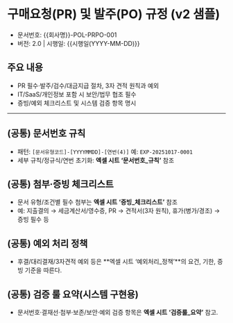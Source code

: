 # 구매요청(PR) 및 발주(PO) 규정 (v2 샘플)
- 문서번호: {{회사명}}-POL-PRPO-001
- 버전: 2.0 | 시행일: {{시행일(YYYY-MM-DD)}}

## 주요 내용
- PR 필수·발주/검수/대금지급 절차, 3자 견적 원칙과 예외
- IT/SaaS/개인정보 포함 시 보안/법무 협조 필수
- 증빙/예외 체크리스트 및 시스템 검증 항목 명시


---

## (공통) 문서번호 규칙
- 패턴: `[문서유형코드]-[YYYYMMDD]-[연번(4)]` 예: `EXP-20251017-0001`
- 세부 규칙/정규식/연번 초기화: **엑셀 시트 ‘문서번호_규칙’** 참조

## (공통) 첨부·증빙 체크리스트
- 문서 유형/조건별 필수 첨부는 **엑셀 시트 ‘증빙_체크리스트’** 참조
- 예: 지출결의 → 세금계산서/영수증, PR → 견적서(3자 원칙), 휴가(병가/경조) → 증빙 필수 등

## (공통) 예외 처리 정책
- 후결/대리결재/3자견적 예외 등은 **엑셀 시트 ‘예외처리_정책’**의 요건, 기한, 증빙 기준을 따른다.

## (공통) 검증 룰 요약(시스템 구현용)
- 문서번호·결재선·첨부·보존/보안·예외 검증 항목은 **엑셀 시트 ‘검증룰_요약’** 참고.

